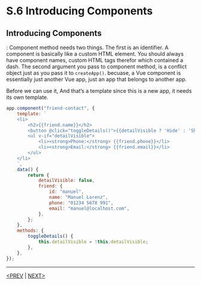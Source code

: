# S.6 Introducing Components

## Introducing Components

: Component method needs two things. The first is an identifier. A component is basically like a custom HTML element. You should always have component names, custom HTML tags therefor which contained a dash. The second argument you pass to component method, is a conflict object just as you pass it to `createApp()`. becuase, a Vue component is essentially just another Vue app, just an app that belongs to another app.

Before we can use it, And that’s a template since this is a new app, it needs its own template.

```jsx
app.component("friend-contact", {
	template: `
    <li>
        <h2>{{friend.name}}</h2>
        <button @click="toggleDetails()">{{detailVisible ? 'Hide' : 'Show'}} Details</button>
        <ul v-if="detailVisible">
            <li><strong>Phone:</strong> {{friend.phone}}</li>
            <li><strong>Email:</strong> {{friend.email}}</li>
        </ul>
    </li>
    `,
	data() {
		return {
			detailVisible: false,
			friend: {
				id: "manuel",
				name: "Manuel Lorenz",
				phone: "01234 5678 991",
				email: "manuel@localhost.com",
			},
		};
	},
	methods: {
		toggleDetails() {
			this.detailVisible = !this.detailVisible;
		},
	},
});
```

---

[<PREV](./230523.md) | [NEXT>](./230525.md)
